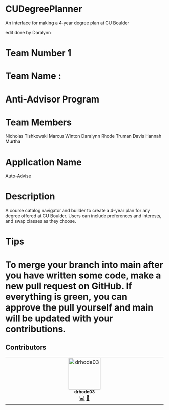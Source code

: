 # CUDegreePlanner
An interface for making a 4-year degree plan at CU Boulder

edit done by Daralynn

# Team Number 1

# Team Name :
# Anti-Advisor Program

# Team Members
Nicholas Tishkowski
Marcus Winton
Daralynn Rhode
Truman Davis
Hannah Murtha

# Application Name
Auto-Advise

# Description

A course catalog navigator and builder to create a 4-year plan for any degree offered at CU Boulder. Users can include preferences and interests, and swap classes as they choose. 

# Tips
To merge your branch into main after you have written some code, make a new pull request on GitHub. If everything is green, you can approve the pull yourself and main will be updated with your contributions.
=======
## Contributors

<!-- ALL-CONTRIBUTORS-LIST:START - Do not remove or modify this section -->
<!-- prettier-ignore-start -->
<!-- markdownlint-disable -->
<table>
  <tbody>
    <tr>
      <td align="center" valign="top" width="14.28%"><a href="https://github.com/drhode03"><img src="https://avatars.githubusercontent.com/u/123619542?v=4?s=100" width="100px;" alt="drhode03"/><br /><sub><b>drhode03</b></sub></a><br /><a href="#code-drhode03" title="Code">💻</a> <a href="#doc-drhode03" title="Documentation">📖</a></td>
    </tr>
  </tbody>
</table>

<!-- markdownlint-restore -->
<!-- prettier-ignore-end -->

<!-- ALL-CONTRIBUTORS-LIST:END -->
